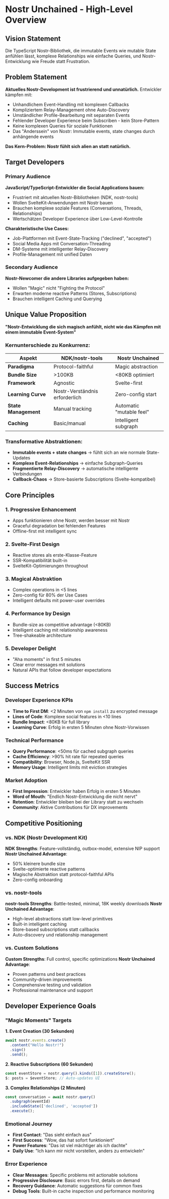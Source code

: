 # Nostr Unchained - High-Level Overview

## Vision Statement
Die TypeScript Nostr-Bibliothek, die immutable Events wie mutable State anfühlen lässt, komplexe Relationships wie einfache Queries, und Nostr-Entwicklung wie Freude statt Frustration.

## Problem Statement
**Aktuelles Nostr-Development ist frustrierend und unnatürlich.** Entwickler kämpfen mit:
- Unhandlichem Event-Handling mit komplexen Callbacks
- Kompliziertem Relay-Management ohne Auto-Discovery  
- Umständlicher Profile-Bearbeitung mit separaten Events
- Fehlender Developer Experience beim Subscriben - kein Store-Pattern
- Keine komplexen Queries für soziale Funktionen
- Das "Anderssein" von Nostr: Immutable events, state changes durch anhängende events

**Das Kern-Problem: Nostr fühlt sich alien an statt natürlich.**

## Target Developers

### Primary Audience
**JavaScript/TypeScript-Entwickler die Social Applications bauen:**
- Frustriert mit aktuellen Nostr-Bibliotheken (NDK, nostr-tools)
- Wollen SvelteKit-Anwendungen mit Nostr bauen
- Brauchen komplexe soziale Features (Conversations, Threads, Relationships)
- Wertschätzen Developer Experience über Low-Level-Kontrolle

**Charakteristische Use Cases:**
- Job-Plattformen mit Event-State-Tracking ("declined", "accepted")
- Social Media Apps mit Conversation-Threading
- DM-Systeme mit intelligenter Relay-Discovery
- Profile-Management mit unified Daten

### Secondary Audience  
**Nostr-Newcomer die andere Libraries aufgegeben haben:**
- Wollen "Magic" nicht "Fighting the Protocol"
- Erwarten moderne reactive Patterns (Stores, Subscriptions)
- Brauchen intelligent Caching und Querying

## Unique Value Proposition

**"Nostr-Entwicklung die sich magisch anfühlt, nicht wie das Kämpfen mit einem immutable Event-System"**

### Kernunterschiede zu Konkurrenz:

| Aspekt | NDK/nostr-tools | Nostr Unchained |
|--------|----------------|-----------------|
| **Paradigma** | Protocol-faithful | Magic abstraction |
| **Bundle Size** | >100KB | <80KB optimiert |
| **Framework** | Agnostic | Svelte-first |
| **Learning Curve** | Nostr-Verständnis erforderlich | Zero-config start |
| **State Management** | Manual tracking | Automatic "mutable feel" |
| **Caching** | Basic/manual | Intelligent subgraph |

### Transformative Abstraktionen:
- **Immutable events + state changes** → fühlt sich an wie normale State-Updates
- **Komplexe Event-Relationships** → einfache Subgraph-Queries  
- **Fragmentierte Relay-Discovery** → automatische intelligente Verbindungen
- **Callback-Chaos** → Store-basierte Subscriptions (Svelte-kompatibel)

## Core Principles

### 1. Progressive Enhancement
- Apps funktionieren ohne Nostr, werden besser mit Nostr
- Graceful degradation bei fehlenden Features
- Offline-first mit intelligent sync

### 2. Svelte-First Design  
- Reactive stores als erste-Klasse-Feature
- SSR-Kompatibilität built-in
- SvelteKit-Optimierungen throughout

### 3. Magical Abstraktion
- Complex operations in <5 lines
- Zero-config für 80% der Use Cases  
- Intelligent defaults mit power-user overrides

### 4. Performance by Design
- Bundle-size as competitive advantage (<80KB)
- Intelligent caching mit relationship awareness
- Tree-shakeable architecture

### 5. Developer Delight
- "Aha moments" in first 5 minutes
- Clear error messages mit solutions
- Natural APIs that follow developer expectations

## Success Metrics

### Developer Experience KPIs
- **Time to First DM**: <2 Minuten von `npm install` zu encrypted message
- **Lines of Code**: Komplexe social features in <10 lines
- **Bundle Impact**: <80KB für full library
- **Learning Curve**: Erfolg in ersten 5 Minuten ohne Nostr-Vorwissen

### Technical Performance
- **Query Performance**: <50ms für cached subgraph queries
- **Cache Efficiency**: >90% hit rate für repeated queries  
- **Compatibility**: Browser, Node.js, SvelteKit SSR
- **Memory Usage**: Intelligent limits mit eviction strategies

### Market Adoption
- **First Impression**: Entwickler haben Erfolg in ersten 5 Minuten
- **Word of Mouth**: "Endlich Nostr-Entwicklung die nicht nervt"
- **Retention**: Entwickler bleiben bei der Library statt zu wechseln
- **Community**: Aktive Contributions für DX improvements

## Competitive Positioning

### vs. NDK (Nostr Development Kit)
**NDK Strengths**: Feature-vollständig, outbox-model, extensive NIP support
**Nostr Unchained Advantage**: 
- 50% kleinere bundle size
- Svelte-optimierte reactive patterns
- Magische Abstraktion statt protocol-faithful APIs
- Zero-config onboarding

### vs. nostr-tools  
**nostr-tools Strengths**: Battle-tested, minimal, 18K weekly downloads
**Nostr Unchained Advantage**:
- High-level abstractions statt low-level primitives
- Built-in intelligent caching
- Store-based subscriptions statt callbacks
- Auto-discovery und relationship management

### vs. Custom Solutions
**Custom Strengths**: Full control, specific optimizations
**Nostr Unchained Advantage**:
- Proven patterns und best practices
- Community-driven improvements  
- Comprehensive testing und validation
- Professional maintenance und support

## Developer Experience Goals

### "Magic Moments" Targets

**1. Event Creation (30 Sekunden)**
```typescript
await nostr.events.create()
  .content("Hello Nostr!")
  .sign()
  .send();
```

**2. Reactive Subscriptions (60 Sekunden)**  
```typescript
const eventStore = nostr.query().kinds([1]).createStore();
$: posts = $eventStore; // Auto-updates UI
```

**3. Complex Relationships (2 Minuten)**
```typescript
const conversation = await nostr.query()
  .subgraph(eventId)
  .includeState(['declined', 'accepted'])
  .execute();
```

### Emotional Journey
- **First Contact**: "Das sieht einfach aus"
- **First Success**: "Wow, das hat sofort funktioniert"  
- **Power Features**: "Das ist viel mächtiger als ich dachte"
- **Daily Use**: "Ich kann mir nicht vorstellen, anders zu entwickeln"

### Error Experience
- **Clear Messages**: Specific problems mit actionable solutions
- **Progressive Disclosure**: Basic errors first, details on demand
- **Recovery Guidance**: Automatic suggestions für common fixes
- **Debug Tools**: Built-in cache inspection und performance monitoring 